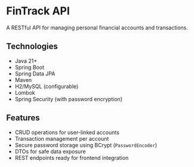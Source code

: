 # FinTrack API

A RESTful API for managing personal financial accounts and transactions.

## Technologies

- Java 21+
- Spring Boot
- Spring Data JPA
- Maven
- H2/MySQL (configurable)
- Lombok
- Spring Security (with password encryption)

## Features

- CRUD operations for user-linked accounts
- Transaction management per account
- Secure password storage using BCrypt (`PasswordEncoder`)
- DTOs for safe data exposure
- REST endpoints ready for frontend integration